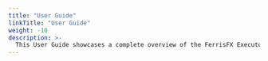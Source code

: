 ```yaml
---
title: "User Guide"
linkTitle: "User Guide"
weight: -10
description: >-
  This User Guide showcases a complete overview of the FerrisFX Executor Framework. Working along typical patterns for engineers working with the Ferris Data Platform.
---
```



